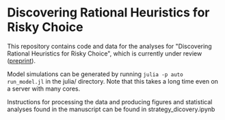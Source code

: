 # Discovering Rational Heuristics for Risky Choice

This repository contains code and data for the analyses for "Discovering Rational Heuristics for Risky Choice", 
which is currently under review ([preprint](https://psyarxiv.com/mg7dn)).

Model simulations can be generated by running `julia -p auto run_model.jl` in the julia/ directory. Note that this takes a long time even on a server with many cores.

Instructions for processing the data and producing figures and statistical analyses found in the manuscript can be found in strategy_dicovery.ipynb
